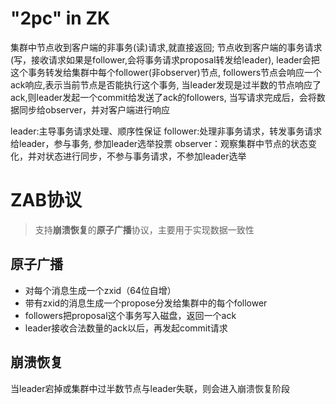 # "2pc" in ZK
集群中节点收到客户端的非事务(读)请求,就直接返回;
节点收到客户端的事务请求(写，接收请求如果是follower,会将事务请求proposal转发给leader),
leader会把这个事务转发给集群中每个follower(非observer)节点,
followers节点会响应一个ack响应,表示当前节点是否能执行这个事务,
当leader发现是过半数的节点响应了ack,则leader发起一个commit给发送了ack的followers,
当写请求完成后，会将数据同步给observer，并对客户端进行响应

leader:主导事务请求处理、顺序性保证
follower:处理非事务请求，转发事务请求给leader，参与事务, 参加leader选举投票
observer：观察集群中节点的状态变化，并对状态进行同步，不参与事务请求，不参加leader选举

# ZAB协议
> 支持**崩溃恢复**的**原子广播**协议，主要用于实现数据一致性
## 原子广播
* 对每个消息生成一个zxid（64位自增）
* 带有zxid的消息生成一个propose分发给集群中的每个follower
* followers把proposal这个事务写入磁盘，返回一个ack
* leader接收合法数量的ack以后，再发起commit请求

## 崩溃恢复
当leader宕掉或集群中过半数节点与leader失联，则会进入崩溃恢复阶段
